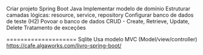 Criar projeto Spring Boot Java
Implementar modelo de domínio
Estruturar camadas lógicas: resource, service, repository
Configurar banco de dados de teste (H2)
Povoar o banco de dados
CRUD - Create, Retrieve, Update, Delete
Tratamento de exceções

====================
Sqlite
Usa modelo MVC (Model/view/controller)
https://cafe.algaworks.com/livro-spring-boot/


